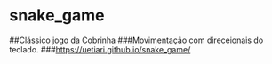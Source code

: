 # snake_game
##Clássico jogo da Cobrinha 
###Movimentação com direceionais do teclado.
###https://uetiari.github.io/snake_game/

